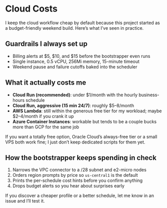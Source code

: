 # Cloud Costs

I keep the cloud workflow cheap by default because this project started as a budget-friendly weekend build. Here’s what I’ve seen in practice.

## Guardrails I always set up

- Billing alerts at $5, $10, and $15 before the bootstrapper even runs
- Single instance, 0.5 vCPU, 256Mi memory, 15-minute timeout
- Weekend pause and failure cutoffs baked into the scheduler

## What it actually costs me

- **Cloud Run (recommended)**: under $1/month with the hourly business-hours schedule
- **Cloud Run, aggressive (15 min 24/7)**: roughly $5–8/month
- **AWS Lambda**: still within the generous free tier for my workload; maybe $2–4/month if you crank it up
- **Azure Container Instances**: workable but tends to be a couple bucks more than GCP for the same job

If you want a totally free option, Oracle Cloud’s always-free tier or a small VPS both work fine; I just don’t keep dedicated scripts for them yet.

## How the bootstrapper keeps spending in check

1. Narrows the VPC connector to a /28 subnet and e2-micro nodes
2. Orders region prompts by price so `us-central1` is the default
3. Prints the per-schedule cost hints before you confirm anything
4. Drops budget alerts so you hear about surprises early

If you discover a cheaper profile or a better schedule, let me know in an issue and I’ll test it.
